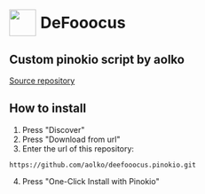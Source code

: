 # <div style="display:flex;align-items:center;gap:8px;"><img src="https://github.com/ehristoforu/DeFooocus/raw/main/assets/favicon.png" style="height:48px">DeFooocus</div>
## Custom pinokio script by aolko

[Source repository](https://github.com/ehristoforu/DeFooocus)

## How to install
1. Press "Discover"
2. Press "Download from url"
3. Enter the url of this repository:
```
https://github.com/aolko/deefooocus.pinokio.git
``` 
4. Press "One-Click Install with Pinokio"